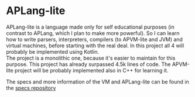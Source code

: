 # APLang-lite
APLang-lite is a language made only for self educational purposes (in contrast to APLang, which I plan to make more powerful).
So I can learn how to write parsers, interpreters, compilers (to APVM-lite and JVM) and virtual machines, before starting with the real deal.
In this project all 4 will probably be implemented using Kotlin.\
The project is a monolithic one, because it's easier to maintain for this purpose.
This project has already surpassed 4.5k lines of code.
The APVM-lite project will be probably implemented also in C++ for learning it.

The specs and more information of the VM and APLang-lite can be found in the [specs repository](https://github.com/APLanguage/aplang-lite-specs)
